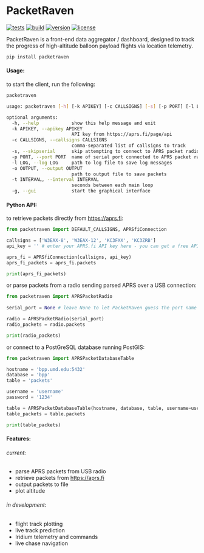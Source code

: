 # PacketRaven 

[![tests](https://github.com/UMDBPP/PacketRaven/workflows/tests/badge.svg)](https://github.com/UMDBPP/PacketRaven/actions?query=workflow%3Atests)
[![build](https://github.com/UMDBPP/PacketRaven/workflows/build/badge.svg)](https://github.com/UMDBPP/PacketRaven/actions?query=workflow%3Abuild)
[![version](https://img.shields.io/pypi/v/packetraven)](https://pypi.org/project/packetraven)
[![license](https://img.shields.io/badge/license-MIT-yellow.svg)](https://opensource.org/licenses/MIT)

PacketRaven is a front-end data aggregator / dashboard, designed to track the progress of high-altitude balloon payload flights via location telemetry.

```bash
pip install packetraven
```

#### Usage:
to start the client, run the following:
```bash
packetraven
```
```bash
usage: packetraven [-h] [-k APIKEY] [-c CALLSIGNS] [-s] [-p PORT] [-l LOG] [-o OUTPUT] [-t INTERVAL] [-g]

optional arguments:
  -h, --help            show this help message and exit
  -k APIKEY, --apikey APIKEY
                        API key from https://aprs.fi/page/api
  -c CALLSIGNS, --callsigns CALLSIGNS
                        comma-separated list of callsigns to track
  -s, --skipserial      skip attempting to connect to APRS packet radio
  -p PORT, --port PORT  name of serial port connected to APRS packet radio
  -l LOG, --log LOG     path to log file to save log messages
  -o OUTPUT, --output OUTPUT
                        path to output file to save packets
  -t INTERVAL, --interval INTERVAL
                        seconds between each main loop
  -g, --gui             start the graphical interface

```

#### Python API:
to retrieve packets directly from https://aprs.fi:
```python
from packetraven import DEFAULT_CALLSIGNS, APRSfiConnection

callsigns = ['W3EAX-8', 'W3EAX-12', 'KC3FXX', 'KC3ZRB']
api_key = '' # enter your APRS.fi API key here - you can get a free API key from https://aprs.fi/page/api

aprs_fi = APRSfiConnection(callsigns, api_key)
aprs_fi_packets = aprs_fi.packets

print(aprs_fi_packets)
```
or parse packets from a radio sending parsed APRS over a USB connection:
```python
from packetraven import APRSPacketRadio
 
serial_port = None # leave None to let PacketRaven guess the port name  

radio = APRSPacketRadio(serial_port)
radio_packets = radio.packets

print(radio_packets)
```
or connect to a PostGreSQL database running PostGIS:
```python
from packetraven import APRSPacketDatabaseTable

hostname = 'bpp.umd.edu:5432' 
database = 'bpp'
table = 'packets'

username = 'username'
password = '1234'

table = APRSPacketDatabaseTable(hostname, database, table, username=username, password=password)
table_packets = table.packets

print(table_packets)
```

#### Features:
###### current:
- parse APRS packets from USB radio
- retrieve packets from https://aprs.fi
- output packets to file
- plot altitude

###### in development:
- flight track plotting
- live track prediction
- Iridium telemetry and commands
- live chase navigation

